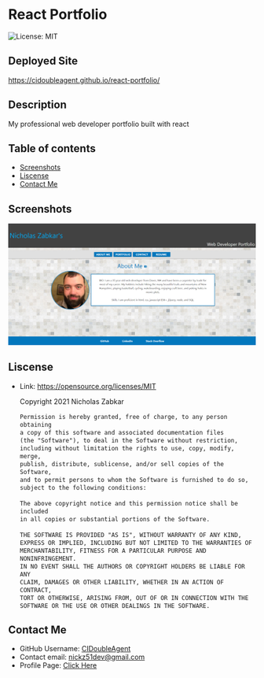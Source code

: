 # React Portfolio
  ![License: MIT](https://img.shields.io/badge/License-MIT-yellow.svg)
  ## Deployed Site
  https://cidoubleagent.github.io/react-portfolio/
  ## Description
  My professional web developer portfolio built with react
  ## Table of contents
  * [Screenshots](#screenshots)
  * [Liscense](#liscense)
  * [Contact Me](#contact-me)
  ## Screenshots
  ![react-portfolio](https://github.com/CIDoubleAgent/react-portfolio/blob/main/src/components/images/react-portfolio.png?raw=true)
  
  ## Liscense
  * Link: https://opensource.org/licenses/MIT  

      Copyright 2021 Nicholas Zabkar

        Permission is hereby granted, free of charge, to any person obtaining 
        a copy of this software and associated documentation files 
        (the "Software"), to deal in the Software without restriction, 
        including without limitation the rights to use, copy, modify, merge, 
        publish, distribute, sublicense, and/or sell copies of the Software, 
        and to permit persons to whom the Software is furnished to do so, 
        subject to the following conditions:

        The above copyright notice and this permission notice shall be included 
        in all copies or substantial portions of the Software.

        THE SOFTWARE IS PROVIDED "AS IS", WITHOUT WARRANTY OF ANY KIND, 
        EXPRESS OR IMPLIED, INCLUDING BUT NOT LIMITED TO THE WARRANTIES OF 
        MERCHANTABILITY, FITNESS FOR A PARTICULAR PURPOSE AND NONINFRINGEMENT. 
        IN NO EVENT SHALL THE AUTHORS OR COPYRIGHT HOLDERS BE LIABLE FOR ANY 
        CLAIM, DAMAGES OR OTHER LIABILITY, WHETHER IN AN ACTION OF CONTRACT, 
        TORT OR OTHERWISE, ARISING FROM, OUT OF OR IN CONNECTION WITH THE 
        SOFTWARE OR THE USE OR OTHER DEALINGS IN THE SOFTWARE.
  ## Contact Me
  * GitHub Username: [CIDoubleAgent](https://github.com/CIDoubleAgent)
  * Contact email: [nickz51dev@gmail.com](https://mail.google.com/mail/?view=cm&fs=1&tf=1&to=nickz51dev@gmail.com)
  * Profile Page: [Click Here](https://cidoubleagent.github.io/react-portfolio/)